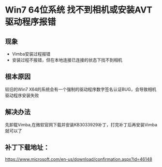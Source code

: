 # Win7 64位系统 找不到相机或安装AVT驱动程序报错

## 现象
* Vimba安装过程报错
* 安装过程不报错，但在本地连接已连接的状态下找不到相机

## 根本原因
较旧的Win7 X64的系统会有一个强制的驱动程序数字签名认证BUG，会导致相机驱动程序安装失败

## 解决办法
先卸载Vimba,在微软官网下载并安装KB3033929补丁，打完补丁后再安装Vimba就可以了

## 补丁下载地址：
https://www.microsoft.com/en-us/download/confirmation.aspx?id=46148
